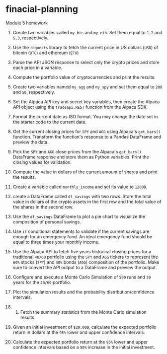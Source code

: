 # finacial-planning
Module 5 homework
1. Create two variables called `my_btc` and `my_eth`. Set them equal to `1.2` and `5.3`, respectively.

2. Use the `requests` library to fetch the current price in US dollars (`USD`) of bitcoin (`BTC`) and ethereum (`ETH`)

3. Parse the API JSON response to select only the crypto prices and store each price in a variable.


4. Compute the portfolio value of cryptocurrencies and print the results.

6. Create two variables named `my_agg` and `my_spy` and set them equal to `200` and `50`, respectively.

8. Set the Alpaca API key and secret key variables, then create the Alpaca API object using the `tradeapi.REST` function from the Alpaca SDK.

10. Format the current date as ISO format. You may change the date set in the starter code to the current date.

12. Get the current closing prices for `SPY` and `AGG` using Alpaca's `get_bars()` function. Transform the function's response to a Pandas DataFrame and preview the data.

14. Pick the `SPY` and `AGG` close prices from the Alpaca's `get_bars()` DataFrame response and store them as Python variables. Print the closing values for validation.

16. Compute the value in dollars of the current amount of shares and print the results.

18. Create a variable called `monthly_income` and set its value to `12000`.

20. create a DataFrame called `df_savings` with two rows. Store the total value in dollars of the crypto assets in the first row and the total value of the shares in the second row.
22. Use the `df_savings` DataFrame to plot a pie chart to visualize the composition of personal savings.
23. Use `if` conditional statements to validate if the current savings are enough for an emergency fund. An ideal emergency fund should be equal to three times your monthly income.
24. Use the Alpaca API to fetch five years historical closing prices for a traditional `40/60` portfolio using the `SPY` and `AGG` tickers to represent the `60%` stocks (`SPY`) and `40%` bonds (`AGG`) composition of the portfolio. Make sure to convert the API output to a DataFrame and preview the output.
25. Configure and execute a Monte Carlo Simulation of `500` runs and `30` years for the `40/60` portfolio.
26. Plot the simulation results and the probability distribution/confidence intervals.
27. 1. Fetch the summary statistics from the Monte Carlo simulation results.
28. Given an initial investment of `$20,000`, calculate the expected portfolio return in dollars at the `95%` lower and upper confidence intervals.
29. Calculate the expected portfolio return at the `95%` lower and upper confidence intervals based on a `50%` increase in the initial investment.
